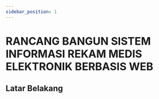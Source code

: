 ```yaml
---
sidebar_position: 1
---
```


# RANCANG BANGUN SISTEM INFORMASI REKAM MEDIS ELEKTRONIK BERBASIS WEB

## Latar Belakang
